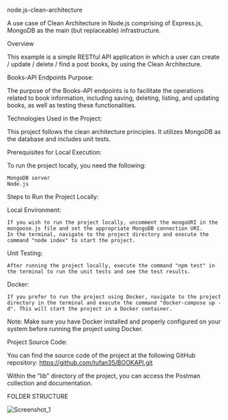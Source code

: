 node.js-clean-architecture

A use case of Clean Architecture in Node.js comprising of Express.js, MongoDB as the main (but replaceable) infrastructure.

Overview

This example is a simple RESTful API application in which a user can create / update / delete / find a post books, by using the Clean Architecture.


Books-API Endpoints Purpose:

The purpose of the Books-API endpoints is to facilitate the operations related to book information, including saving, deleting, listing, and updating books, as well as testing these functionalities.

Technologies Used in the Project:

This project follows the clean architecture principles. It utilizes MongoDB as the database and includes unit tests.

Prerequisites for Local Execution:

To run the project locally, you need the following:

    MongoDB server
    Node.js

Steps to Run the Project Locally:

Local Environment:

    If you wish to run the project locally, uncomment the mongoURI in the mongoose.js file and set the appropriate MongoDB connection URI.
    In the terminal, navigate to the project directory and execute the command "node index" to start the project.

Unit Testing:

    After running the project locally, execute the command "npm test" in the terminal to run the unit tests and see the test results.

Docker:

    If you prefer to run the project using Docker, navigate to the project directory in the terminal and execute the command "docker-compose up -d". This will start the project in a Docker container.

Note: Make sure you have Docker installed and properly configured on your system before running the project using Docker.

Project Source Code:

You can find the source code of the project at the following GitHub repository: https://github.com/tufan35/BOOKAPI.git

Within the "lib" directory of the project, you can access the Postman collection and documentation.


FOLDER STRUCTURE

 

![Screenshot_1](https://github.com/tufan35/BOOKAPI/assets/34610153/7b2ea8b4-0d57-4c85-93f2-5a546876f9d2)
